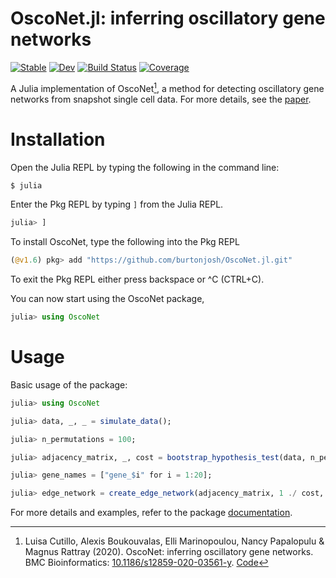 # OscoNet.jl: inferring oscillatory gene networks

[![Stable](https://img.shields.io/badge/docs-stable-blue.svg)](https://burtonjosh.github.io/OscoNet.jl/stable/)
[![Dev](https://img.shields.io/badge/docs-dev-blue.svg)](https://burtonjosh.github.io/OscoNet.jl/dev/)
[![Build Status](https://github.com/burtonjosh/OscoNet.jl/actions/workflows/CI.yml/badge.svg?branch=main)](https://github.com/burtonjosh/OscoNet.jl/actions/workflows/CI.yml?query=branch%3Amain)
[![Coverage](https://codecov.io/gh/burtonjosh/OscoNet.jl/branch/main/graph/badge.svg)](https://codecov.io/gh/burtonjosh/OscoNet.jl)

A Julia implementation of OscoNet[^Cutillo2020], a method for detecting oscillatory gene networks from snapshot single cell data. For more details, see the [paper](https://doi.org/10.1186/s12859-020-03561-y).

# Installation

Open the Julia REPL by typing the following in the command line:
```bash
$ julia
```

Enter the Pkg REPL by typing `]` from the Julia REPL.
```julia
julia> ]
```

To install OscoNet, type the following into the Pkg REPL

```julia
(@v1.6) pkg> add "https://github.com/burtonjosh/OscoNet.jl.git"
```

To exit the Pkg REPL either press backspace or ^C (CTRL+C).

You can now start using the OscoNet package,

```julia
julia> using OscoNet
```

# Usage

Basic usage of the package:

```julia
julia> using OscoNet

julia> data, _, _ = simulate_data();

julia> n_permutations = 100;

julia> adjacency_matrix, _, cost = bootstrap_hypothesis_test(data, n_permutations);

julia> gene_names = ["gene_$i" for i = 1:20];

julia> edge_network = create_edge_network(adjacency_matrix, 1 ./ cost, gene_names)
```

For more details and examples, refer to the package [documentation](https://burtonjosh.github.io/OscoNet.jl).

[^Cutillo2020]: Luisa Cutillo, Alexis Boukouvalas, Elli Marinopoulou, Nancy Papalopulu & Magnus Rattray (2020).
    OscoNet: inferring oscillatory gene networks.
    BMC Bioinformatics: [10.1186/s12859-020-03561-y](https://doi.org/10.1186/s12859-020-03561-y).
    [Code](https://github.com/alexisboukouvalas/OscoNet)